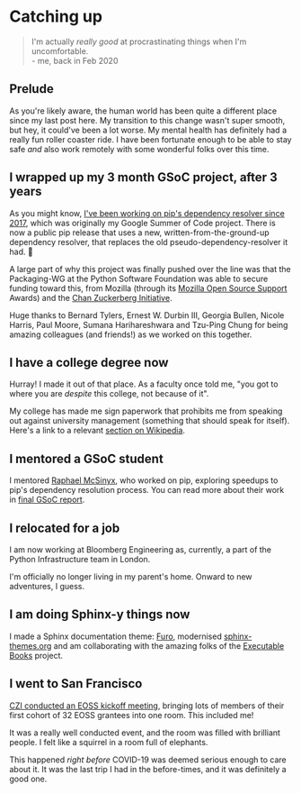 # Catching up

> I'm actually *really good* at procrastinating things when I'm uncomfortable.  
> \- me, back in Feb 2020

## Prelude

As you're likely aware, the human world has been quite a different place since my last post here. My transition to this change wasn't super smooth, but hey, it could've been a lot worse. My mental health has definitely had a really fun roller coaster ride. I have been fortunate enough to be able to stay safe _and_ also work remotely with some wonderful folks over this time.

## I wrapped up my 3 month GSoC project, after 3 years

As you might know, [I've been working on pip's dependency resolver since 2017](https://mail.python.org/pipermail/distutils-sig/2017-February/030083.html), which was originally my Google Summer of Code project. There is now a public pip release that uses a new, written-from-the-ground-up dependency resolver, that replaces the old pseudo-dependency-resolver it had. 🎉

A large part of why this project was finally pushed over the line was that the Packaging-WG at the Python Software Foundation was able to secure funding toward this, from Mozilla (through its [Mozilla Open Source Support](https://www.mozilla.org/en-US/moss/) Awards) and the [Chan Zuckerberg Initiative](https://chanzuckerberg.com/eoss/).

Huge thanks to Bernard Tylers, Ernest W. Durbin III, Georgia Bullen, Nicole Harris, Paul Moore, Sumana Harihareshwara and Tzu-Ping Chung for being amazing colleagues (and friends!) as we worked on this together.

## I have a college degree now

Hurray! I made it out of that place. As a faculty once told me, "you got to where you are _despite_ this college, not because of it".

My college has made me sign paperwork that prohibits me from speaking out against university management (something that should speak for itself). Here's a link to a relevant [section on Wikipedia](https://en.wikipedia.org/wiki/Vellore_Institute_of_Technology#Controversies).

## I mentored a GSoC student

I mentored [Raphael McSinyx](https://mcsinyx.github.io), who worked on pip, exploring speedups to pip's dependency resolution process. You can read more about their work in [final GSoC report](https://mcsinyx.github.io/gsoc2020/).

## I relocated for a job

I am now working at Bloomberg Engineering as, currently, a part of the Python Infrastructure team in London.

I'm officially no longer living in my parent's home. Onward to new adventures, I guess.

## I am doing Sphinx-y things now

I made a Sphinx documentation theme: [Furo], modernised [sphinx-themes.org](https://sphinx-themes.github.io/sphinx-themes.org/) and am collaborating with the amazing folks of the [Executable Books](https://executablebooks.org/en/latest/) project.

[Furo]: https://pradyunsg.me/furo/

## I went to San Francisco

[CZI conducted an EOSS kickoff meeting](https://chanzuckerberg.com/science/meetings/#essential-open-source-software-for-science-kickoff-meeting), bringing lots of members of their first cohort of 32 EOSS grantees into one room. This included me!

It was a really well conducted event, and the room was filled with brilliant people. I felt like a squirrel in a room full of elephants.

This happened _right before_ COVID-19 was deemed serious enough to care about it. It was the last trip I had in the before-times, and it was definitely a good one.
